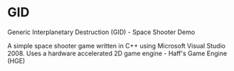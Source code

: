 # GID

Generic Interplanetary Destruction (GID) - Space Shooter Demo

A simple space shooter game written in C++ using Microsoft Visual Studio 2008.
Uses a hardware accelerated 2D game engine - Haff's Game Engine (HGE) 
